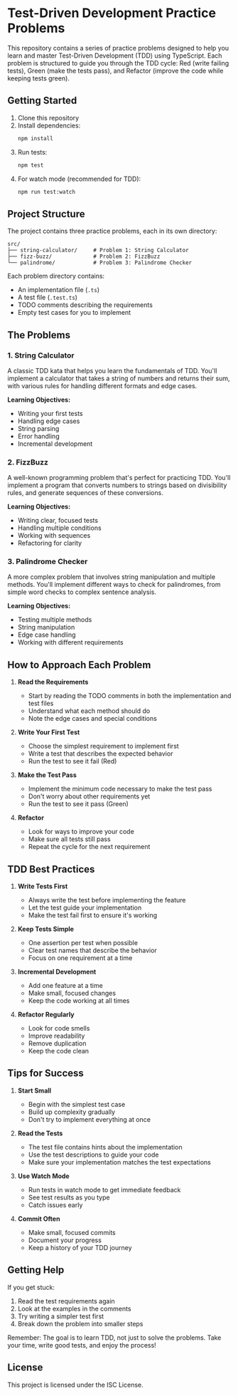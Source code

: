 # Test-Driven Development Practice Problems

This repository contains a series of practice problems designed to help you learn and master Test-Driven Development (TDD) using TypeScript. Each problem is structured to guide you through the TDD cycle: Red (write failing tests), Green (make the tests pass), and Refactor (improve the code while keeping tests green).

## Getting Started

1. Clone this repository
2. Install dependencies:
   ```bash
   npm install
   ```
3. Run tests:
   ```bash
   npm test
   ```
4. For watch mode (recommended for TDD):
   ```bash
   npm run test:watch
   ```

## Project Structure

The project contains three practice problems, each in its own directory:

```
src/
├── string-calculator/     # Problem 1: String Calculator
├── fizz-buzz/             # Problem 2: FizzBuzz
└── palindrome/            # Problem 3: Palindrome Checker
```

Each problem directory contains:
- An implementation file (`.ts`)
- A test file (`.test.ts`)
- TODO comments describing the requirements
- Empty test cases for you to implement

## The Problems

### 1. String Calculator

A classic TDD kata that helps you learn the fundamentals of TDD. You'll implement a calculator that takes a string of numbers and returns their sum, with various rules for handling different formats and edge cases.

**Learning Objectives:**
- Writing your first tests
- Handling edge cases
- String parsing
- Error handling
- Incremental development

### 2. FizzBuzz

A well-known programming problem that's perfect for practicing TDD. You'll implement a program that converts numbers to strings based on divisibility rules, and generate sequences of these conversions.

**Learning Objectives:**
- Writing clear, focused tests
- Handling multiple conditions
- Working with sequences
- Refactoring for clarity

### 3. Palindrome Checker

A more complex problem that involves string manipulation and multiple methods. You'll implement different ways to check for palindromes, from simple word checks to complex sentence analysis.

**Learning Objectives:**
- Testing multiple methods
- String manipulation
- Edge case handling
- Working with different requirements

## How to Approach Each Problem

1. **Read the Requirements**
   - Start by reading the TODO comments in both the implementation and test files
   - Understand what each method should do
   - Note the edge cases and special conditions

2. **Write Your First Test**
   - Choose the simplest requirement to implement first
   - Write a test that describes the expected behavior
   - Run the test to see it fail (Red)

3. **Make the Test Pass**
   - Implement the minimum code necessary to make the test pass
   - Don't worry about other requirements yet
   - Run the test to see it pass (Green)

4. **Refactor**
   - Look for ways to improve your code
   - Make sure all tests still pass
   - Repeat the cycle for the next requirement

## TDD Best Practices

1. **Write Tests First**
   - Always write the test before implementing the feature
   - Let the test guide your implementation
   - Make the test fail first to ensure it's working

2. **Keep Tests Simple**
   - One assertion per test when possible
   - Clear test names that describe the behavior
   - Focus on one requirement at a time

3. **Incremental Development**
   - Add one feature at a time
   - Make small, focused changes
   - Keep the code working at all times

4. **Refactor Regularly**
   - Look for code smells
   - Improve readability
   - Remove duplication
   - Keep the code clean

## Tips for Success

1. **Start Small**
   - Begin with the simplest test case
   - Build up complexity gradually
   - Don't try to implement everything at once

2. **Read the Tests**
   - The test file contains hints about the implementation
   - Use the test descriptions to guide your code
   - Make sure your implementation matches the test expectations

3. **Use Watch Mode**
   - Run tests in watch mode to get immediate feedback
   - See test results as you type
   - Catch issues early

4. **Commit Often**
   - Make small, focused commits
   - Document your progress
   - Keep a history of your TDD journey

## Getting Help

If you get stuck:
1. Read the test requirements again
2. Look at the examples in the comments
3. Try writing a simpler test first
4. Break down the problem into smaller steps

Remember: The goal is to learn TDD, not just to solve the problems. Take your time, write good tests, and enjoy the process!

## License

This project is licensed under the ISC License. 